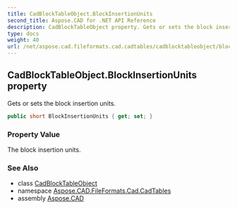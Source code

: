 ```yaml
---
title: CadBlockTableObject.BlockInsertionUnits
second_title: Aspose.CAD for .NET API Reference
description: CadBlockTableObject property. Gets or sets the block insertion units
type: docs
weight: 40
url: /net/aspose.cad.fileformats.cad.cadtables/cadblocktableobject/blockinsertionunits/
---
```

## CadBlockTableObject.BlockInsertionUnits property

Gets or sets the block insertion units.

```csharp
public short BlockInsertionUnits { get; set; }
```

### Property Value

The block insertion units.

### See Also

* class [CadBlockTableObject](../)
* namespace [Aspose.CAD.FileFormats.Cad.CadTables](../../cadblocktableobject/)
* assembly [Aspose.CAD](../../../)


